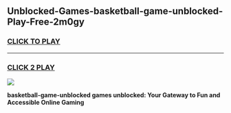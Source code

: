 
## Unblocked-Games-basketball-game-unblocked-Play-Free-2m0gy
<h3>
<a href="https://premium76.site?title=basketball-game-unblocked&ref=21A">CLICK TO PLAY</a></h3>
<hr>

<h3>
<a href="https://premium76.site?title=basketball-game-unblocked&ref=21A">CLICK 2 PLAY</a>
  
</h3>

<a href="https://premium76.site?title=basketball-game-unblocked&ref=21A"><img src="https://clearcache.store/games.png"></a>


**basketball-game-unblocked games unblocked: Your Gateway to Fun and Accessible Online Gaming**
